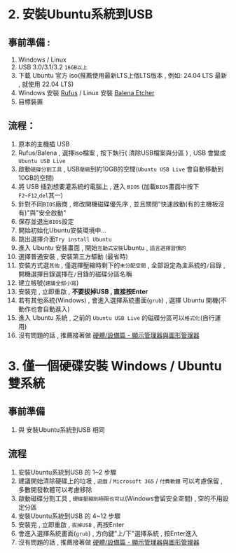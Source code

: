 # 2. 安裝Ubuntu系統到USB
## 事前準備 : 
1. Windows / Linux
2. USB 3.0/3.1/3.2 `16GB以上`
3. 下載 Ubuntu 官方 iso(推薦使用最新LTS上個LTS版本 , 例如: 24.04 LTS 最新 , 就使用 22.04 LTS)
4. Windows 安裝 [Rufus](https://rufus.ie/zh_TW/) / Linux 安裝 [Balena Etcher](https://www.balena.io/etcher/)
5. 目標裝置
## 流程：
1. 原本的主機插 USB
2. Rufus/Balena , 選擇iso檔案 , 按下執行( 清除USB檔案與分區 ) , USB 會變成 `Ubuntu USB Live` 
3. 啟動`磁碟分割工具` , USB`壓縮`到約10GB的空間(`Ubuntu USB Live` 會自動移動到10GB的空間)
4. 將 USB 插到想要灌系統的電腦上 , 進入 `BIOS` (加載`BIOS`畫面中按下`F2~F12`,`del`其一)
5. 針對不同`BIOS`廠商 , 修改開機磁碟優先序 , 並且關閉"快速啟動(有的主機板沒有)"與"安全啟動"
6. 保存並退出`BIOS`設定
7. 開始初始化Ubuntu安裝環境中...
8. 跳出選擇介面`Try install Ubuntu`
9. 進入 Ubuntu 安裝畫面 , 開始`互動式安裝`Ubuntu , `語言選擇習慣的`
10. 選擇普通安裝 , 安裝第三方驅動 (最省時)
11. 安裝方式選`其他` , 僅選擇壓縮時剩下的`未分配空間` , 全部設定為主系統的`/`目錄 , 開機選擇目錄選擇在`/`目錄的磁碟分區名稱
12. 建立帳號(`建議全部小寫`)
13. 安裝完 , 立即重啟 , **不要拔掉USB , 直接按Enter** 
14. 若有其他系統(Windows) , 會進入選擇系統畫面(`grub`) , 選擇 Ubuntu 開機(不動作也會自動進入)
15. 進入 Ubuntu 系統 , 之前的 `Ubuntu USB Live` 的磁碟分區可以`格式化`(自行運用)
16. 沒有問題的話 , 推薦接著做 [硬體/設備篇 - 顯示管理器與圖形管理器](./display_manager_and_graphics_manager.md)
# 3. 僅一個硬碟安裝 Windows / Ubuntu 雙系統
## 事前準備
1. 與 安裝Ubuntu系統到USB 相同
## 流程
1. 安裝Ubuntu系統到USB 的 1~2 步驟  
2. 建議開始清除硬碟上的垃圾 , `遊戲` / `Microsoft 365` / `付費軟體` 可以考慮保留 , 多數開發軟體可以考慮移除  
3. 啟動磁碟分割工具 , `硬碟壓縮到極限也可以`(Windows會留安全空間) , 空的不用設定分區
4. 安裝Ubuntu系統到USB 的 4~12 步驟  
5. 安裝完 , 立即重啟 , `拔掉USB` , 再按Enter
6. 會進入選擇系統畫面(`grub`) , 方向鍵"上/下"選擇系統 , 按Enter進入
7. 沒有問題的話 , 推薦接著做 [硬體/設備篇 - 顯示管理器與圖形管理器](./display_manager_and_graphics_manager.md)